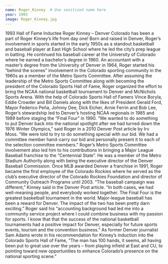 ```yaml
---
name: Roger_Kinney  # Use sanitized name here
year: 1993
image: Roger_Kinney.jpg
---
```


1993 Hall of Fame Inductee Roger Kinney – Denver
Colorado has been a part of Roger Kinney’s life from day one!
Born and raised in Denver, Roger’s involvement in sports started in the early 1950s as a standout
basketball and baseball player at East High School where he led the city’s prep league in batting. He
continued his baseball career at the University of Colorado where he earned a bachelor’s degree in
1960.
An accountant with a master’s degree from the University of Denver in 1964, Roger started his “behind
the scenes” involvement in the Colorado sporting community in the 1960s as a member of the Metro
Sports Committee.
After assuming the leadership of the Metro Sports Committee along with becoming the president of the
Colorado Sports Hall of Fame, Roger organized the effort to bring the NCAA national basketball
tournament to Denver and McNichols Sports Arena.
With the help of Colorado Sports Hall of Famers Vince Boryla, Eddie Crowder and Bill Daniels along with
the likes of President Gerald Ford, Mayor Federico Peña, Johnny Dee, Dick Eicher, Arnie Ferrin and Bob
Lee, Roger’s stewardship led to Denver’s hosting NCAA regionals in 1985 and 1989 before staging the
“Final Four” in 1990.
“We wanted to do something to put Denver back into the national spotlight after we had turned down
the 1976 Winter Olympics,” said Roger in a 2010 Denver Post article by Irv Moss. “We were told to try to
do something special with our bid. We had a committee member hand-carry our bid and personally
present it to each of the selection committee members.”
Roger’s Metro Sports Committee involvement also led him to his contributions in bringing a Major
League Baseball franchise to the “Centennial State”. He was a member of the Metro Stadium Authority
along with being the executive director of the Denver Baseball Commission.
Once MLB awarded Denver a franchise in 1991, Roger became the first employee of the Colorado
Rockies where he served as the club’s executive director of the Colorado Rockies Foundation and
director of Community Outreach Programs until 2003.
“The baseball campaign was different,” Kinney said in the Denver Post article. “In both cases, we had
well-meaning people, and everybody worked together. The Final Four is the greatest basketball
tournament in the world. Major-league baseball has been a reward for Denver. The impact of the two
has been pretty darn exciting.”
Roger said his “accounting background had led me into a community service project where I could
combine business with my passion for sports. I know that that the success of the national basketball
tournaments had a positive impact for Denver, especially for future sports events, tourism and the
convention business.”
As former Denver journalist Sam Adams wrote in his recommendation for Kinney’s induction into the
Colorado Sports Hall of Fame, “The man has 100 hands, it seems, all having been put to great use over
the years – from playing infield at East and CU, to pointing toward new opportunities to enhance
Colorado’s presence on the national sporting scene.”
